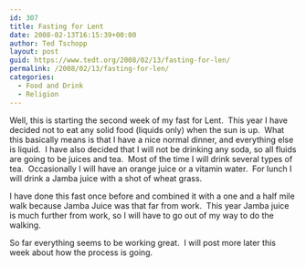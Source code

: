 ```yaml
---
id: 307
title: Fasting for Lent
date: 2008-02-13T16:15:39+00:00
author: Ted Tschopp
layout: post
guid: https://www.tedt.org/2008/02/13/fasting-for-len/
permalink: /2008/02/13/fasting-for-len/
categories:
  - Food and Drink
  - Religion
---
```

Well, this is starting the second week of my fast for Lent.  This year I have decided not to eat any solid food (liquids only) when the sun is up.  What this basically means is that I have a nice normal dinner, and everything else is liquid.  I have also decided that I will not be drinking any soda, so all fluids are going to be juices and tea.  Most of the time I will drink several types of tea.  Occasionally I will have an orange juice or a vitamin water.  For lunch I will drink a Jamba juice with a shot of wheat grass.

I have done this fast once before and combined it with a one and a half mile walk because Jamba Juice was that far from work.  This year Jamba juice is much further from work, so I will have to go out of my way to do the walking.

So far everything seems to be working great.  I will post more later this week about how the process is going.